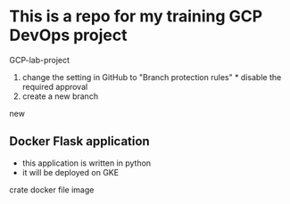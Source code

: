 # This is a repo for my training GCP DevOps project
GCP-lab-project
1. change the setting in GitHub to "Branch protection rules" * disable the required approval
2. create a new branch 


new
## Docker Flask application
 - this application is written in python
 - it will be deployed on GKE

 crate docker file image